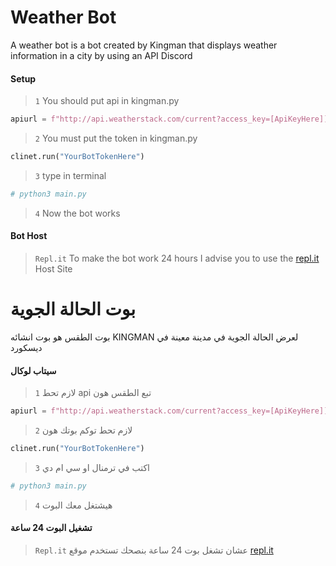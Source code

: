 # Weather Bot 
A weather bot is a bot created by Kingman that displays weather information in a city by using an API 
Discord
#### Setup
> `1` You should put api in kingman.py 
```py
apiurl = f"http://api.weatherstack.com/current?access_key=[ApiKeyHere]]&query={arg1}"
```
> `2` You must put the token in kingman.py
```py
clinet.run("YourBotTokenHere")
```
> `3` type in terminal 
```py
# python3 main.py
```
> `4` Now the bot works
#### Bot Host
> `Repl.it` To make the bot work 24 hours I advise you to use the [repl.it]( https://repl.it/github/kmkingman/Weather-Bot ) Host Site
# بوت الحالة الجوية
بوت الطقس هو بوت انشائه KINGMAN لعرض الحالة الجوية في مدينة معينة في ديسكورد
#### سيتاب لوكال
> `1` لازم تحط api تبع الطقس هون 
```py
apiurl = f"http://api.weatherstack.com/current?access_key=[ApiKeyHere]]&query={arg1}"
```
> `2` لازم تحط توكم بوتك هون 
```py
clinet.run("YourBotTokenHere")
```
> `3` اكتب في ترمنال او سي ام دي 
```py
# python3 main.py
```
> `4` هيشتغل معك البوت
#### تشغيل البوت 24 ساعة 
> `Repl.it` عشان تشغل بوت 24 ساعة بنصحك تستخدم موقع [repl.it]( https://repl.it/github/kmkingman/Weather-Bot )
